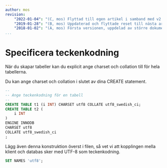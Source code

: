 ```yaml
---
author: mos
revision:
    "2022-01-04": "(C, mos) Flyttad till egen artikel i samband med v2."
    "2019-01-28": "(B, mos) Uppdaterad och flyttade reset till nästa artikel."
    "2018-01-02": "(A, mos) Första versionen, uppdelad av större dokument."
...
```

Specificera teckenkodning
==================================

När du skapar tabeller kan du explicit ange charset och collation till för hela tabellerna.

Du kan ange charset och collation i slutet av dina CREATE statement.

```sql
--
-- Ange teckenkodning för en tabell
--
CREATE TABLE t1 (i INT) CHARSET utf8 COLLATE utf8_swedish_ci;
CREATE TABLE t2 (
    i INT
)
ENGINE INNODB
CHARSET utf8
COLLATE utf8_swedish_ci
;
```

Lägg även denna konstruktion överst i filen, så vet vi att kopplingen mella klient och databas sker med UTF-8 som teckenkodning.

```sql
SET NAMES 'utf8';
```
